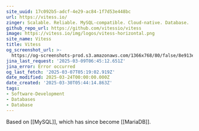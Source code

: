 ```yaml
---
site_uuid: 17c092b5-adcf-4e29-ac84-1f7d53e448bc
url: https://vitess.io/
zinger: Scalable. Reliable. MySQL-compatible. Cloud-native. Database.
github_repo_url: https://github.com/vitessio/vitess
image: https://vitess.io/img/logos/vitess-horizontal.png
site_name: Vitess
title: Vitess
og_screenshot_url: >-
  https://og-screenshots-prod.s3.amazonaws.com/1366x768/80/false/8e913e1ef72703efb8cadd96a7d2d125fde04a323b528f73eb41c4cf936e2768.jpeg
jina_last_request: '2025-03-09T06:45:12.651Z'
jina_error: Error occurred
og_last_fetch: '2025-03-07T05:19:02.919Z'
date_modified: 2025-03-24T00:00:00.000Z
date_created: '2025-03-30T05:44:14.863Z'
tags:
- Software-Development
- Databases
- Database
---
```










Based on [[MySQL]], which has since become [[MariaDB]].


